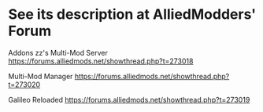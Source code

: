 See its description at AlliedModders' Forum
=============================

Addons zz's Multi-Mod Server
https://forums.alliedmods.net/showthread.php?t=273018

Multi-Mod Manager 
https://forums.alliedmods.net/showthread.php?t=273020

Galileo Reloaded 
https://forums.alliedmods.net/showthread.php?t=273019
